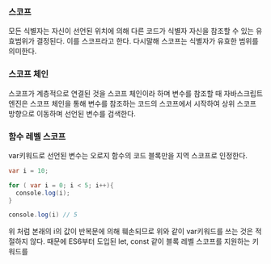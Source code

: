 ### 스코프
모든 식별자는 자신이 선언된 위치에 의해 다른 코드가 식별자 자신을 참조할 수 있는 유효범위가 결정된다. 이를 스코프라고 한다. 다시말해 스코프는 식별자가 유효한 범위를 의미한다.

### 스코프 체인
스코프가 계층적으로 연결된 것을 스코프 체인이라 하며 변수를 참조할 때 자바스크립트 엔진은 스코프 체인을 통해 변수를 참조하는 코드의 스코프에서 시작하여 상위 스코프 방향으로
이동하며 선언된 변수를 검색한다. 

### 함수 레벨 스코프
var키워드로 선언된 변수는 오로지 함수의 코드 블록만을 지역 스코프로 인정한다.
```java
var i = 10;

for ( var i = 0; i < 5; i++){
  console.log(i);
}

console.log(i) // 5
```
위 처럼 본래의 i의 값이 반복문에 의해 훼손되므로 위와 같이 var키워드를 쓰는 것은 적절하지 않다. 때문에 ES6부터 도입된 let, const 같이 블록 레벨 스코프를 지원하는 키워드를

